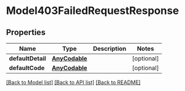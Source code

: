 # Model403FailedRequestResponse

## Properties
Name | Type | Description | Notes
------------ | ------------- | ------------- | -------------
**defaultDetail** | [**AnyCodable**](.md) |  | [optional] 
**defaultCode** | [**AnyCodable**](.md) |  | [optional] 

[[Back to Model list]](../README.md#models) [[Back to API list]](../README.md#api-endpoints) [[Back to README]](../README.md)


